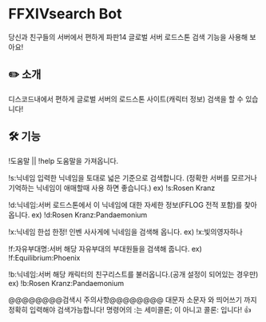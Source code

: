 # FFXIVsearch Bot
당신과 친구들의 서버에서 편하게 파판14 글로벌 서버 로드스톤 검색 기능을 사용해 보아요!

## ✏️ 소개

디스코드내에서 편하게 글로벌 서버의 로드스톤 사이트(캐릭터 정보) 검색을 할 수 있습니다!

## 🛠️ 기능

!도움말 || !help 도움말을 가져옵니다.

!s:닉네임 입력한 닉네임을 토대로 넓은 기준으로 검색합니다. (정확한 서버를 모르거나 기억하는 닉네임이 애매할때 사용 하면 좋습니다.) ex) !s:Rosen Kranz

!d:닉네임:서버 로드스톤에서 이 닉네임에 대한 자세한 정보(FFLOG 전적 포함)를 찾아옵니다. ex) !d:Rosen Kranz:Pandaemonium

!x:닉네임 한섭 한정! 인벤 사사게에 닉네임을 검색해 옵니다. ex) !x:빛의영자하나

!f:자유부대명:서버 해당 자유부대의 부대원들을 검색해 줍니다. ex) !f:Equilibrium:Phoenix

!b:닉네임:서버 해당 캐릭터의 친구리스트를 불러옵니다.(공개 설정이 되어있는 경우만) ex) !b:Rosen Kranz:Pandaemonium

@@@@@@@@검색시 주의사항@@@@@@@@ 대문자 소문자 와 띄어쓰기 까지 정확히 입력해야 검색가능합니다! 명령어의 :는 세미콜론; 이 아니고 콜론: 입니다! 👍